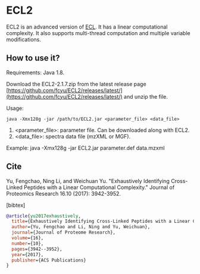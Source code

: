 # ECL2
ECL2 is an advanced version of [ECL](https://github.com/fcyu/ECL). It has a linear computational complexity. It also supports multi-thread computation and multiple variable modifications.

## How to use it?
Requirements: Java 1.8.

Download the ECL2-2.1.7.zip from the latest release page [https://github.com/fcyu/ECL2/releases/latest/](https://github.com/fcyu/ECL2/releases/latest/) and unzip the file.

Usage:
```
java -Xmx128g -jar /path/to/ECL2.jar <parameter_file> <data_file>
```
1. <parameter_file>: parameter file. Can be downloaded along with ECL2.
2. <data_file>: spectra data file (mzXML or MGF).

Example: java -Xmx128g -jar ECL2.jar parameter.def data.mzxml

## Cite
Yu, Fengchao, Ning Li, and Weichuan Yu. "Exhaustively Identifying Cross-Linked Peptides with a Linear Computational Complexity." Journal of Proteomics Research 16.10 (2017): 3942-3952.

[bibtex]
```bibtex
@article{yu2017exhaustively,
  title={Exhaustively Identifying Cross-Linked Peptides with a Linear Computational Complexity},
  author={Yu, Fengchao and Li, Ning and Yu, Weichuan},
  journal={Journal of Proteome Research},
  volume={16},
  number={10},
  pages={3942--3952},
  year={2017},
  publisher={ACS Publications}
}
```
